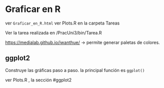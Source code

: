# Graficar en R
ver `Graficar_en_R.html`
ver Plots.R en la carpeta Tareas

Ver la tarea realizada en /PracUni3/bin/Tarea.R

https://medialab.github.io/iwanthue/ -> permite generar paletas de colores.

## ggplot2

Construye las gráficas paso a paso. 
la principal función es `ggplot()`

ver Plots.R , la sección #ggplot2

